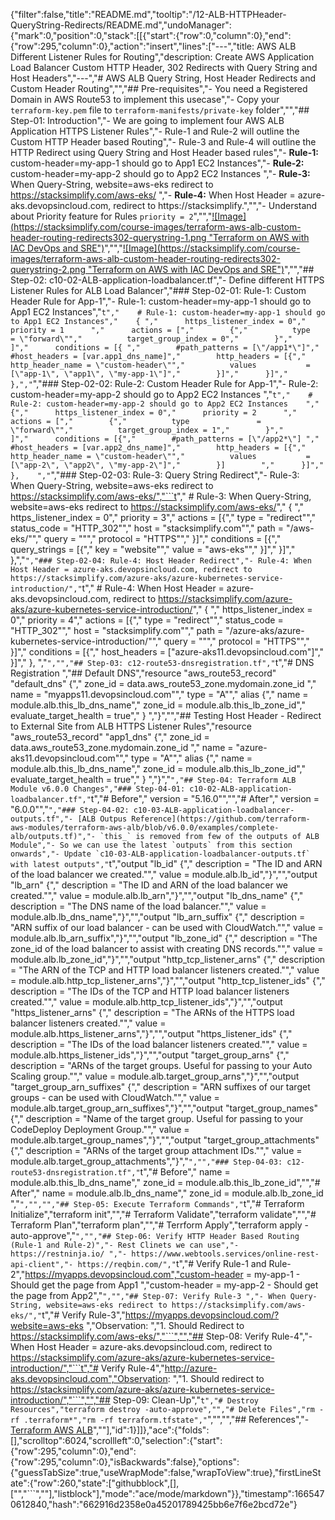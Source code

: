 {"filter":false,"title":"README.md","tooltip":"/12-ALB-HTTPHeader-QueryString-Redirects/README.md","undoManager":{"mark":0,"position":0,"stack":[[{"start":{"row":0,"column":0},"end":{"row":295,"column":0},"action":"insert","lines":["---","title: AWS ALB Different Listener Rules for Routing","description: Create AWS Application Load Balancer Custom HTTP Header, 302 Redirects with Query String and Host Headers","---","# AWS ALB Query String, Host Header Redirects and Custom Header Routing","","## Pre-requisites","- You need a Registered Domain in AWS Route53 to implement this usecase","- Copy your `terraform-key.pem` file to `terraform-manifests/private-key` folder","","## Step-01: Introduction","- We are going to implement four AWS ALB Application HTTPS Listener Rules","- Rule-1 and Rule-2 will outline the Custom HTTP Header based Routing","- Rule-3 and Rule-4 will outline the HTTP Redirect using Query String and Host Header based rules","- **Rule-1:** custom-header=my-app-1 should go to App1 EC2 Instances","- **Rule-2:** custom-header=my-app-2 should go to App2 EC2 Instances   ","- **Rule-3:** When Query-String, website=aws-eks redirect to https://stacksimplify.com/aws-eks/ ","- **Rule-4:** When Host Header = azure-aks.devopsincloud.com, redirect to https://stacksimplify.","","- Understand about Priority feature for Rules `priority = 2`","","[![Image](https://stacksimplify.com/course-images/terraform-aws-alb-custom-header-routing-redirects302-querystring-1.png \"Terraform on AWS with IAC DevOps and SRE\")](https://stacksimplify.com/course-images/terraform-aws-alb-custom-header-routing-redirects302-querystring-1.png)","","[![Image](https://stacksimplify.com/course-images/terraform-aws-alb-custom-header-routing-redirects302-querystring-2.png \"Terraform on AWS with IAC DevOps and SRE\")](https://stacksimplify.com/course-images/terraform-aws-alb-custom-header-routing-redirects302-querystring-2.png)","","## Step-02: c10-02-ALB-application-loadbalancer.tf","- Define different HTTPS Listener Rules for ALB Load Balancer","### Step-02-01: Rule-1: Custom Header Rule for App-1","- Rule-1: custom-header=my-app-1 should go to App1 EC2 Instances","```t","    # Rule-1: custom-header=my-app-1 should go to App1 EC2 Instances","    { ","      https_listener_index = 0","      priority = 1      ","      actions = [","        {","          type               = \"forward\"","          target_group_index = 0","        }","      ]","      conditions = [{ ","        #path_patterns = [\"/app1*\"]","        #host_headers = [var.app1_dns_name]","        http_headers = [{","          http_header_name = \"custom-header\"","          values           = [\"app-1\", \"app1\", \"my-app-1\"]","        }]","      }]","    },","```","### Step-02-02: Rule-2: Custom Header Rule for App-1","- Rule-2: custom-header=my-app-2 should go to App2 EC2 Instances    ","```t","    # Rule-2: custom-header=my-app-2 should go to App2 EC2 Instances    ","    {","      https_listener_index = 0","      priority = 2      ","      actions = [","        {","          type               = \"forward\"","          target_group_index = 1","        }","      ]","      conditions = [{","        #path_patterns = [\"/app2*\"] ","        #host_headers = [var.app2_dns_name]","        http_headers = [{","          http_header_name = \"custom-header\"","          values           = [\"app-2\", \"app2\", \"my-app-2\"]","        }]        ","      }]","    },    ","```","### Step-02-03: Rule-3: Query String Redirect","- Rule-3: When Query-String, website=aws-eks redirect to https://stacksimplify.com/aws-eks/","```t","  # Rule-3: When Query-String, website=aws-eks redirect to https://stacksimplify.com/aws-eks/","    { ","      https_listener_index = 0","      priority = 3","      actions = [{","        type        = \"redirect\"","        status_code = \"HTTP_302\"","        host        = \"stacksimplify.com\"","        path        = \"/aws-eks/\"","        query       = \"\"","        protocol    = \"HTTPS\"","      }]","      conditions = [{","        query_strings = [{","          key   = \"website\"","          value = \"aws-eks\"","          }]","      }]","    },","```","### Step-02-04: Rule-4: Host Header Redirect","- Rule-4: When Host Header = azure-aks.devopsincloud.com, redirect to https://stacksimplify.com/azure-aks/azure-kubernetes-service-introduction/","```t","  # Rule-4: When Host Header = azure-aks.devopsincloud.com, redirect to https://stacksimplify.com/azure-aks/azure-kubernetes-service-introduction/","    { ","      https_listener_index = 0","      priority = 4","      actions = [{","        type        = \"redirect\"","        status_code = \"HTTP_302\"","        host        = \"stacksimplify.com\"","        path        = \"/azure-aks/azure-kubernetes-service-introduction/\"","        query       = \"\"","        protocol    = \"HTTPS\"","      }]","      conditions = [{","        host_headers = [\"azure-aks11.devopsincloud.com\"]","      }]","    },   ","```","","## Step-03: c12-route53-dnsregistration.tf","```t","# DNS Registration ","## Default DNS","resource \"aws_route53_record\" \"default_dns\" {","  zone_id = data.aws_route53_zone.mydomain.zone_id ","  name    = \"myapps11.devopsincloud.com\"","  type    = \"A\"","  alias {","    name                   = module.alb.this_lb_dns_name","    zone_id                = module.alb.this_lb_zone_id","    evaluate_target_health = true","  }  ","}","","## Testing Host Header - Redirect to External Site from ALB HTTPS Listener Rules","resource \"aws_route53_record\" \"app1_dns\" {","  zone_id = data.aws_route53_zone.mydomain.zone_id ","  name    = \"azure-aks11.devopsincloud.com\"","  type    = \"A\"","  alias {","    name                   = module.alb.this_lb_dns_name","    zone_id                = module.alb.this_lb_zone_id","    evaluate_target_health = true","  }  ","}","```","## Step-04: Terraform ALB Module v6.0.0 Changes","### Step-04-01: c10-02-ALB-application-loadbalancer.tf","```t","# Before","  version = \"5.16.0\"","","# After","  version = \"6.0.0\"","```","### Step-04-02: c10-03-ALB-application-loadbalancer-outputs.tf","- [ALB Outpus Reference](https://github.com/terraform-aws-modules/terraform-aws-alb/blob/v6.0.0/examples/complete-alb/outputs.tf)","- `this_` is removed from few of the outputs of ALB Module","- So we can use the latest `outputs` from this section onwards","- Update `c10-03-ALB-application-loadbalancer-outputs.tf` with latest outputs","```t","output \"lb_id\" {","  description = \"The ID and ARN of the load balancer we created.\"","  value       = module.alb.lb_id","}","","output \"lb_arn\" {","  description = \"The ID and ARN of the load balancer we created.\"","  value       = module.alb.lb_arn","}","","output \"lb_dns_name\" {","  description = \"The DNS name of the load balancer.\"","  value       = module.alb.lb_dns_name","}","","output \"lb_arn_suffix\" {","  description = \"ARN suffix of our load balancer - can be used with CloudWatch.\"","  value       = module.alb.lb_arn_suffix","}","","output \"lb_zone_id\" {","  description = \"The zone_id of the load balancer to assist with creating DNS records.\"","  value       = module.alb.lb_zone_id","}","","output \"http_tcp_listener_arns\" {","  description = \"The ARN of the TCP and HTTP load balancer listeners created.\"","  value       = module.alb.http_tcp_listener_arns","}","","output \"http_tcp_listener_ids\" {","  description = \"The IDs of the TCP and HTTP load balancer listeners created.\"","  value       = module.alb.http_tcp_listener_ids","}","","output \"https_listener_arns\" {","  description = \"The ARNs of the HTTPS load balancer listeners created.\"","  value       = module.alb.https_listener_arns","}","","output \"https_listener_ids\" {","  description = \"The IDs of the load balancer listeners created.\"","  value       = module.alb.https_listener_ids","}","","output \"target_group_arns\" {","  description = \"ARNs of the target groups. Useful for passing to your Auto Scaling group.\"","  value       = module.alb.target_group_arns","}","","output \"target_group_arn_suffixes\" {","  description = \"ARN suffixes of our target groups - can be used with CloudWatch.\"","  value       = module.alb.target_group_arn_suffixes","}","","output \"target_group_names\" {","  description = \"Name of the target group. Useful for passing to your CodeDeploy Deployment Group.\"","  value       = module.alb.target_group_names","}","","output \"target_group_attachments\" {","  description = \"ARNs of the target group attachment IDs.\"","  value       = module.alb.target_group_attachments","}","```","","### Step-04-03: c12-route53-dnsregistration.tf","```t","# Before","    name                   = module.alb.this_lb_dns_name","    zone_id                = module.alb.this_lb_zone_id","","# After","    name                   = module.alb.lb_dns_name","    zone_id                = module.alb.lb_zone_id    ","```","","","## Step-05: Execute Terraform Commands","```t","# Terraform Initialize","terraform init","","# Terraform Validate","terraform validate","","# Terraform Plan","terraform plan","","# Terrform Apply","terraform apply -auto-approve","```","","## Step-06: Verify HTTP Header Based Routing (Rule-1 and Rule-2)","- Rest Clinets we can use","- https://restninja.io/ ","- https://www.webtools.services/online-rest-api-client","- https://reqbin.com/","```t","# Verify Rule-1 and Rule-2","https://myapps.devopsincloud.com","custom-header = my-app-1  - Should get the page from App1 ","custom-header = my-app-2  - Should get the page from App2","```","","## Step-07: Verify Rule-3 ","- When Query-String, website=aws-eks redirect to https://stacksimplify.com/aws-eks/","```t","# Verify Rule-3","https://myapps.devopsincloud.com/?website=aws-eks ","Observation: ","1. Should Redirect to https://stacksimplify.com/aws-eks/","```","","## Step-08: Verify Rule-4","-  When Host Header = azure-aks.devopsincloud.com, redirect to https://stacksimplify.com/azure-aks/azure-kubernetes-service-introduction/","```t","# Verify Rule-4","http://azure-aks.devopsincloud.com","Observation: ","1. Should redirect to https://stacksimplify.com/azure-aks/azure-kubernetes-service-introduction/","```","","## Step-09: Clean-Up","```t","# Destroy Resources","terraform destroy -auto-approve","","# Delete Files","rm -rf .terraform*","rm -rf terraform.tfstate","```","","","## References","- [Terraform AWS ALB](https://github.com/terraform-aws-modules/terraform-aws-alb)",""],"id":1}]]},"ace":{"folds":[],"scrolltop":6024,"scrollleft":0,"selection":{"start":{"row":295,"column":0},"end":{"row":295,"column":0},"isBackwards":false},"options":{"guessTabSize":true,"useWrapMode":false,"wrapToView":true},"firstLineState":{"row":260,"state":["githubblock",[],["","```",""],"listblock"],"mode":"ace/mode/markdown"}},"timestamp":1665470612840,"hash":"662916d2358e0a45201789425bb6e7f6e2bcd72e"}